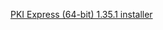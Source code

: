 ﻿[PKI Express (64-bit) 1.35.1 installer](https://cdn.lacunasoftware.com/pki-express/windows/pkie-1.35.1-x64.msi)
